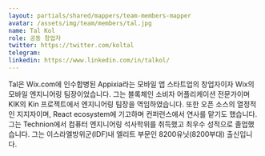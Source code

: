 ```yaml
---
layout: partials/shared/mappers/team-members-mapper
avatar: /assets/img/team/members/tal.jpg
name: Tal Kol
role: 공동 창업자
twitter: https://twitter.com/koltal
telegram:
linkedin: https://www.linkedin.com/in/talkol/
---
```


Tal은 Wix.com에 인수합병된 Appixia라는 모바일 앱 스타트업의 창업자이자 Wix의 모바일 엔지니어링 팀장이었습니다. 그는 블록체인 소비자 어플리케이션 전문가이며 KIK의 Kin 프로젝트에서 엔지니어링 팀장을 역임하였습니다. 또한 오픈 소스의 열정적인 지지자이며, React ecosystem에 기고하며 컨퍼런스에서 연사를 맡기도 했습니다. 그는 Technion에서 컴퓨터 엔지니어링 석사학위를 취득했고 최우수 성적으로 졸업했습니다. 그는 이스라엘방위군(IDF)내 엘리트 부문인 8200유닛(8200부대) 출신입니다.
